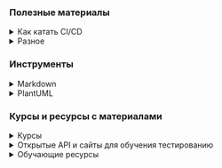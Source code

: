 ### Полезные материалы

<details Как катать CI/CD><summary>Как катать CI/CD</summary>

* [Как мы настроили CI/CD, чтобы релизить часто и без страха][habr_568612]
* [До 40 релизов в день в Enterprise: наша сool story][habr_563242]
* [Как катать релизы несколько раз в день и спать спокойно][habr_542842]
* [CI/CD DevOps Experience][ci_cd_devops_experience]
* [CI/CD Tools Comparison: A Comprehensive Guide With Examples][lambdatest_cicd] - сравнение различных CI/CD инструментов с примерами

[habr_568612]: https://habr.com/ru/company/otkritie/blog/568612/
[habr_563242]: https://habr.com/ru/company/otkritie/blog/563242/
[habr_542842]: https://habr.com/ru/company/yandex/blog/542842/
[ci_cd_devops_experience]: https://pechenek.net/devops/ci-cd-devops-experience/
[lambdatest_cicd]: https://www.lambdatest.com/learning-hub/cicd
</details>

<details Разное><summary>Разное</summary>

* [Как запилить джентльменский релиз][habr_588568]
* [Статистика по рынку труда в тестировании ПО][clingon_pythonanywhere]
* [System Design (1)][github_system_design]
* [System Design (2)][karanpratapsingh_system_design]

[github_system_design]: https://github.com/karanpratapsingh/system-design
[karanpratapsingh_system_design]: https://www.karanpratapsingh.com/courses/system-design
[habr_588568]: https://habr.com/ru/amp/post/588568/
[clingon_pythonanywhere]: https://clingon.pythonanywhere.com/
</details>

### Инструменты

<details Markdown><summary>Markdown</summary>

* [Markdown Guide][markdown_guide]
* [Markdown Github Editor][markdown_github_editor]

[markdown_guide]: https://www.markdownguide.org/basic-syntax/
[markdown_github_editor]: https://jbt.github.io/markdown-editor/
</details>

<details PlantUML><summary>PlantUML</summary>

* Редакторы
  * [Редактор диаграмм PlantUML № 1][plantuml_editor_1]
  * [Редактор диаграмм PlantUML № 2][plantuml_editor_2]
* Инструкции и описания
  * [Официальный сайт PlantUML][plantuml_base]
  * [Using PlantUML Lightweight Software Architecture Description Method][crashedmind_plantuml] - пример использования PlantUML для описания сложных архитектурных схем
  * [Real World PlantUML][real_world_plantuml] - обширная база с примерами диаграмм
  * [SequenceDiagram][sequencediagram] - описание и примеры Sequence Diagram
  * [PlantUML Documentation][plantuml_documentation] - описание разных типов диаграмм
* Статьи
  * [PlantUML — инструмент продуктового разработчика][habr_577606]
  * [Презентация как код, или Почему я больше не пользуюсь Powerpoint-ом][habr_456032]
  * [LJV: Чему нас может научить визуализация структур данных в Java][habr_599045]

[plantuml_base]: https://plantuml.com/ru/
[plantuml_editor_1]: https://www.planttext.com/
[plantuml_editor_2]: https://plantuml-editor.kkeisuke.com/
[crashedmind_plantuml]: https://crashedmind.github.io/PlantUMLHitchhikersGuide/C4/C4Stdlib.html
[real_world_plantuml]: https://real-world-plantuml.com/
[sequencediagram]: https://sequencediagram.org/instructions.html
[habr_577606]: https://habr.com/ru/company/qiwi/blog/577606/
[plantuml_documentation]: https://plantuml-documentation.readthedocs.io/en/latest/
[habr_456032]: https://habr.com/ru/post/456032/
[habr_599045]: https://habr.com/ru/post/599045/

</details>

### Курсы и ресурсы с материалами

<details Курсы><summary>Курсы</summary>

* [Площадка freecodecamp (Eng)][freecodecamp] - обширная база курсов на различные тематики
* [Площадка W3Schools (Eng)][w3schools] - обширная база курсов на различные тематики
* [Площадка ProgLang (Rus)][proglang] - самоучитель Java, HTML, CSS
* [SQL Задачи и решения][sql_learn]
* [SQL Tutorial][w3schools_sql]
* [Java для автоматизаторов][java-auto]

[java-auto]: https://comaqa.gitbook.io/java-automation/
[freecodecamp]: https://www.freecodecamp.org/
[w3schools]: https://www.w3schools.com/
[proglang]: http://proglang.su/
[sql_learn]: http://www.sql-tutorial.ru/ru/content.html
[w3schools_sql]: https://www.w3schools.com/sql/default.asp
</details>

<details Открытые API и сайты для обучения тестированию><summary>Открытые API и сайты для обучения тестированию</summary>

* [Any  API][any_api] - открытые API для тестирования, как с авторизацией, так и без
* [Public Apis][github_public_apis] - репозиторий со списком публичных API по различным категориям
* [https://demoqa.com/][demoqa_com] - тестовый сайт для обучения автоматизации UI-тестирования

[any_api]: https://any-api.com/
[github_public_apis]: https://github.com/public-apis/public-apis
[demoqa_com]: https://demoqa.com/
</details>

<details Обучающие ресурсы><summary>Обучающие ресурсы</summary>

* [LambdaTest Learning Hub (Eng)][lambdatest] - Testing tutorials, guides, examples, and best practices
* [SW TEST ACADEMY (Eng)][swtestacademy] - материалы на темы тестирования, автоматизации, НТ и DevOps
* [ISTQB Foundation Level][toolsqa_istqb] - статьи на тему тестирования

[lambdatest]: https://www.lambdatest.com/learning-hub/
[swtestacademy]: https://www.swtestacademy.com/
[toolsqa_istqb]: https://www.toolsqa.com/software-testing/istqb-foundation-level/
</details>

